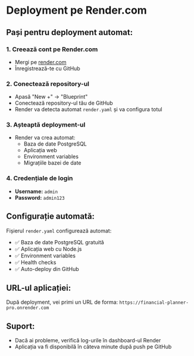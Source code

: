 # Deployment pe Render.com

## Pași pentru deployment automat:

### 1. Creează cont pe Render.com
- Mergi pe [render.com](https://render.com)
- Înregistrează-te cu GitHub

### 2. Conectează repository-ul
- Apasă "New +" → "Blueprint"
- Conectează repository-ul tău de GitHub
- Render va detecta automat `render.yaml` și va configura totul

### 3. Așteaptă deployment-ul
- Render va crea automat:
  - Baza de date PostgreSQL
  - Aplicația web
  - Environment variables
  - Migrațiile bazei de date

### 4. Credențiale de login
- **Username:** `admin`
- **Password:** `admin123`

## Configurație automată:

Fișierul `render.yaml` configurează automat:
- ✅ Baza de date PostgreSQL gratuită
- ✅ Aplicația web cu Node.js
- ✅ Environment variables
- ✅ Health checks
- ✅ Auto-deploy din GitHub

## URL-ul aplicației:
După deployment, vei primi un URL de forma:
`https://financial-planner-pro.onrender.com`

## Suport:
- Dacă ai probleme, verifică log-urile în dashboard-ul Render
- Aplicația va fi disponibilă în câteva minute după push pe GitHub 